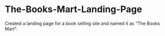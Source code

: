 # The-Books-Mart-Landing-Page
Created a landing page for a book selling site and named it as "The Books Mart". 
